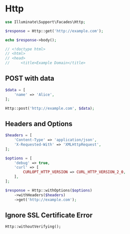 # Http

```php
use Illuminate\Support\Facades\Http;

$response = Http::get('http://example.com');

echo $response->body();

// <!doctype html>
// <html>
// <head>
//     <title>Example Domain</title>
```

## POST with data

```php
$data = [
    'name' => 'Alice',
];

Http::post('http://example.com', $data);
```

## Headers and Options

```php
$headers = [
    'Content-Type' => 'application/json',
    'X-Requested-With' => 'XMLHttpRequest',
];

$options = [
    'debug' => true,
    'curl' => [
        CURLOPT_HTTP_VERSION => CURL_HTTP_VERSION_2_0,
    ],
];

$response = Http::withOptions($options)
    ->withHeaders($headers)
    ->get('http://example.com');
```

## Ignore SSL Certificate Error


```
Http::withoutVerifying();
```
